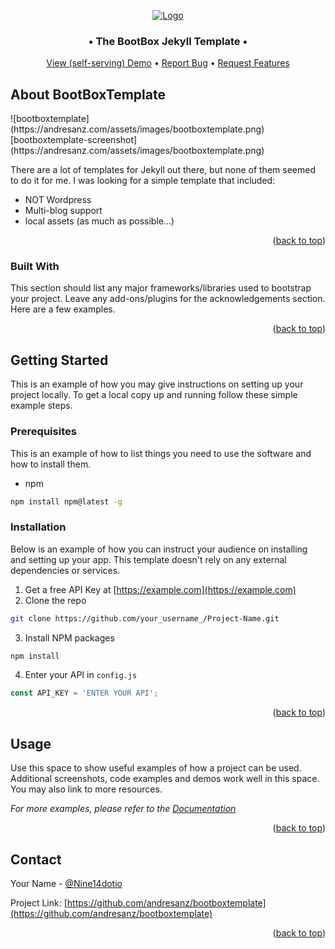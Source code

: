 <a name="readme-top"></a>

<!-- PROJECT LOGO -->
<div align="center">
  <a href="https://github.com/andresanz/BootBox">
    <img src="https://andresanz.com/assets/images/bootbox.png" alt="Logo">
  </a>
  
<h3 align="center">&bull; The BootBox Jekyll Template &bull;</h3>

<p align="center">
<a href="https://andresanz.com">View (self-serving) Demo</a>
&bull;
<a href="https://github.com/andresanz/BootBox/issues">Report Bug</a>
&bull;
<a href="https://github.com/andresanz/BootBox/discussions">Request Features</a>

</p>
</div>


## About BootBoxTemplate
<div align="justify">
![bootboxtemplate](https://andresanz.com/assets/images/bootboxtemplate.png)
[bootboxtemplate-screenshot](https://andresanz.com/assets/images/bootboxtemplate.png)
</div>

There are a lot of templates for Jekyll out there, but none of them seemed to do it for me.  I was looking for a simple template that included:
* NOT Wordpress
* Multi-blog support
* local assets (as much as possible...)

<p align="right">(<a href="#readme-top">back to top</a>)</p>

### Built With

This section should list any major frameworks/libraries used to bootstrap your project. Leave any add-ons/plugins for the acknowledgements section. Here are a few examples.

<p align="right">(<a href="#readme-top">back to top</a>)</p>

## Getting Started

This is an example of how you may give instructions on setting up your project locally.
To get a local copy up and running follow these simple example steps.

### Prerequisites

This is an example of how to list things you need to use the software and how to install them.
* npm
```sh
npm install npm@latest -g
```

### Installation

Below is an example of how you can instruct your audience on installing and setting up your app. This template doesn't rely on any external dependencies or services.

1. Get a free API Key at [https://example.com](https://example.com)
2. Clone the repo
```sh
git clone https://github.com/your_username_/Project-Name.git
```
3. Install NPM packages
```sh
npm install
```
4. Enter your API in `config.js`
```js
const API_KEY = 'ENTER YOUR API';
```

<p align="right">(<a href="#readme-top">back to top</a>)</p>

## Usage

Use this space to show useful examples of how a project can be used. Additional screenshots, code examples and demos work well in this space. You may also link to more resources.

_For more examples, please refer to the [Documentation](https://example.com)_

<p align="right">(<a href="#readme-top">back to top</a>)</p>

## Contact

Your Name - [@Nine14dotio](https://twitter.com/nine14dotio)

Project Link: [https://github.com/andresanz/bootboxtemplate](https://github.com/andresanz/bootboxtemplate)

<p align="right">(<a href="#readme-top">back to top</a>)</p>
